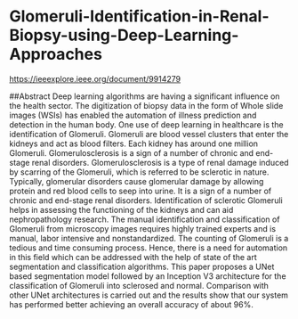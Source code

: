 # Glomeruli-Identification-in-Renal-Biopsy-using-Deep-Learning-Approaches
https://ieeexplore.ieee.org/document/9914279

##Abstract
Deep learning algorithms are having a significant influence on the health sector. The digitization of biopsy data in the form of Whole slide images (WSIs) has enabled the automation of illness prediction and detection in the human body. One use of deep learning in healthcare is the identification of Glomeruli. Glomeruli are blood vessel clusters that enter the kidneys and act as blood filters. Each kidney has around one million Glomeruli. Glomerulosclerosis is a sign of a number of chronic and end-stage renal disorders. Glomerulosclerosis is a type of renal damage induced by scarring of the Glomeruli, which is referred to be sclerotic in nature. Typically, glomerular disorders cause glomerular damage by allowing protein and red blood cells to seep into urine. It is a sign of a number of chronic and end-stage renal disorders. Identification of sclerotic Glomeruli helps in assessing the functioning of the kidneys and can aid nephropathology research. The manual identification and classification of Glomeruli from microscopy images requires highly trained experts and is manual, labor intensive and nonstandardized. The counting of Glomeruli is a tedious and time consuming process. Hence, there is a need for automation in this field which can be addressed with the help of state of the art segmentation and classification algorithms. This paper proposes a UNet based segmentation model followed by an Inception V3 architecture for the classification of Glomeruli into sclerosed and normal. Comparison with other UNet architectures is carried out and the results show that our system has performed better achieving an overall accuracy of about 96%.

